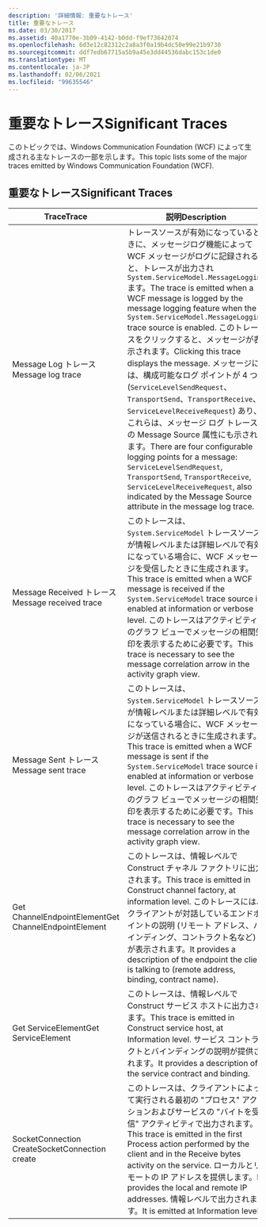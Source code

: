 ```yaml
---
description: '詳細情報: 重要なトレース'
title: 重要なトレース
ms.date: 03/30/2017
ms.assetid: 40a1770e-3b09-4142-b0dd-f9ef73642074
ms.openlocfilehash: 6d3e12c82312c2a8a3f0a19b4dc50e99e21b9730
ms.sourcegitcommit: ddf7edb67715a5b9a45e3dd44536dabc153c1de0
ms.translationtype: MT
ms.contentlocale: ja-JP
ms.lasthandoff: 02/06/2021
ms.locfileid: "99635546"
---
```

# <a name="significant-traces"></a><span data-ttu-id="9b59b-103">重要なトレース</span><span class="sxs-lookup"><span data-stu-id="9b59b-103">Significant Traces</span></span>

<span data-ttu-id="9b59b-104">このトピックでは、Windows Communication Foundation (WCF) によって生成される主なトレースの一部を示します。</span><span class="sxs-lookup"><span data-stu-id="9b59b-104">This topic lists some of the major traces emitted by Windows Communication Foundation (WCF).</span></span>  
  
## <a name="significant-traces"></a><span data-ttu-id="9b59b-105">重要なトレース</span><span class="sxs-lookup"><span data-stu-id="9b59b-105">Significant Traces</span></span>  
  
|<span data-ttu-id="9b59b-106">Trace</span><span class="sxs-lookup"><span data-stu-id="9b59b-106">Trace</span></span>|<span data-ttu-id="9b59b-107">説明</span><span class="sxs-lookup"><span data-stu-id="9b59b-107">Description</span></span>|  
|-----------|-----------------|  
|<span data-ttu-id="9b59b-108">Message Log トレース</span><span class="sxs-lookup"><span data-stu-id="9b59b-108">Message log trace</span></span>|<span data-ttu-id="9b59b-109">トレースソースが有効になっているときに、メッセージログ機能によって WCF メッセージがログに記録されると、トレースが出力され `System.ServiceModel.MessageLogging` ます。</span><span class="sxs-lookup"><span data-stu-id="9b59b-109">The trace is emitted when a WCF message is logged by the message logging feature when the `System.ServiceModel.MessageLogging` trace source is enabled.</span></span> <span data-ttu-id="9b59b-110">このトレースをクリックすると、メッセージが表示されます。</span><span class="sxs-lookup"><span data-stu-id="9b59b-110">Clicking this trace displays the message.</span></span> <span data-ttu-id="9b59b-111">メッセージには、構成可能なログ ポイントが 4 つ (`ServiceLevelSendRequest`、`TransportSend`、`TransportReceive`、`ServiceLevelReceiveRequest`) あり、これらは、メッセージ ログ トレースの Message Source 属性にも示されます。</span><span class="sxs-lookup"><span data-stu-id="9b59b-111">There are four configurable logging points for a message: `ServiceLevelSendRequest`, `TransportSend`, `TransportReceive`, `ServiceLevelReceiveRequest`, also indicated by the Message Source attribute in the message log trace.</span></span>|  
|<span data-ttu-id="9b59b-112">Message Received トレース</span><span class="sxs-lookup"><span data-stu-id="9b59b-112">Message received trace</span></span>|<span data-ttu-id="9b59b-113">このトレースは、 `System.ServiceModel` トレースソースが情報レベルまたは詳細レベルで有効になっている場合に、WCF メッセージを受信したときに生成されます。</span><span class="sxs-lookup"><span data-stu-id="9b59b-113">This trace is emitted when a WCF message is received if the `System.ServiceModel` trace source is enabled at information or verbose level.</span></span> <span data-ttu-id="9b59b-114">このトレースはアクティビティのグラフ ビューでメッセージの相関矢印を表示するために必要です。</span><span class="sxs-lookup"><span data-stu-id="9b59b-114">This trace is necessary to see the message correlation arrow in the activity graph view.</span></span>|  
|<span data-ttu-id="9b59b-115">Message Sent トレース</span><span class="sxs-lookup"><span data-stu-id="9b59b-115">Message sent trace</span></span>|<span data-ttu-id="9b59b-116">このトレースは、 `System.ServiceModel` トレースソースが情報レベルまたは詳細レベルで有効になっている場合に、WCF メッセージが送信されるときに生成されます。</span><span class="sxs-lookup"><span data-stu-id="9b59b-116">This trace is emitted when a WCF message is sent if the `System.ServiceModel` trace source is enabled at information or verbose level.</span></span> <span data-ttu-id="9b59b-117">このトレースはアクティビティのグラフ ビューでメッセージの相関矢印を表示するために必要です。</span><span class="sxs-lookup"><span data-stu-id="9b59b-117">This trace is necessary to see the message correlation arrow in the activity graph view.</span></span>|  
|<span data-ttu-id="9b59b-118">Get ChannelEndpointElement</span><span class="sxs-lookup"><span data-stu-id="9b59b-118">Get ChannelEndpointElement</span></span>|<span data-ttu-id="9b59b-119">このトレースは、情報レベルで Construct チャネル ファクトリに出力されます。</span><span class="sxs-lookup"><span data-stu-id="9b59b-119">This trace is emitted in Construct channel factory, at information level.</span></span> <span data-ttu-id="9b59b-120">このトレースには、クライアントが対話しているエンドポイントの説明 (リモート アドレス、バインディング、コントラクト名など) が表示されます。</span><span class="sxs-lookup"><span data-stu-id="9b59b-120">It provides a description of the endpoint the client is talking to (remote address, binding, contract name).</span></span>|  
|<span data-ttu-id="9b59b-121">Get ServiceElement</span><span class="sxs-lookup"><span data-stu-id="9b59b-121">Get ServiceElement</span></span>|<span data-ttu-id="9b59b-122">このトレースは、情報レベルで Construct サービス ホストに出力されます。</span><span class="sxs-lookup"><span data-stu-id="9b59b-122">This trace is emitted in Construct service host, at Information level.</span></span> <span data-ttu-id="9b59b-123">サービス コントラクトとバインディングの説明が提供されます。</span><span class="sxs-lookup"><span data-stu-id="9b59b-123">It provides a description of the service contract and binding.</span></span>|  
|<span data-ttu-id="9b59b-124">SocketConnection Create</span><span class="sxs-lookup"><span data-stu-id="9b59b-124">SocketConnection create</span></span>|<span data-ttu-id="9b59b-125">このトレースは、クライアントによって実行される最初の "プロセス" アクションおよびサービスの "バイトを受信" アクティビティで出力されます。</span><span class="sxs-lookup"><span data-stu-id="9b59b-125">This trace is emitted in the first Process action performed by the client and in the Receive bytes activity on the service.</span></span> <span data-ttu-id="9b59b-126">ローカルとリモートの IP アドレスを提供します。</span><span class="sxs-lookup"><span data-stu-id="9b59b-126">It provides the local and remote IP addresses.</span></span> <span data-ttu-id="9b59b-127">情報レベルで出力されます。</span><span class="sxs-lookup"><span data-stu-id="9b59b-127">It is emitted at Information level.</span></span>|
